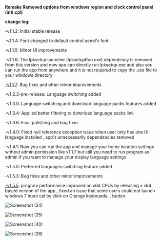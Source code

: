 **Remake Removed options from windows region and clock control panel (intl.cpl)**

**change log:**

-v1.1.2: Initial stable release

-v1.1.4: Font changed to default control panel's font

-v1.1.5: Minor UI improvements

-v1.1.6: The lpksetup launcher (lpksetupRun.exe) dependency is removed from this version and now app can directly run lpksetup.exe and also you can run the app from anywhere and it is not required to copy the .exe file to your windows directory

[-v1.1.7](https://github.com/MehranAkbarii/WindowsRegionAndLanguageRemake/releases/tag/v1.1.7): Bug fixes and other minor improvements

-v1.2.2-pre-release: Language switching added

-v1.3.0: Language switching and download language packs features added

-v1.3.4: Applied better filtering to download language packs link

-v1.3.6: Final polishing and bug fixes

-v1.4.0: Fixed null reference exception issue when user only has one UI language installed , app's unnecessarily dependencies removed

-v1.4.1: Now you can run the app and manage your home location settings without admin permission like v1.1.7 but still you need to run program as admin if you want to manage your display language settings

-v1.5.0: Preferred languages switching feature added

-v1.5.3: Bug fixes and other minor improvements

[-v1.5.5](https://github.com/MehranAkbarii/WindowsRegionAndLanguageRemake/releases/tag/v1.5.5): program performance improved on x64 CPUs by releasing a x64 based version of the app , fixed an issue that some users could not launch windows 7 input cpl by click on Change keyboards... button

![Screenshot (34)](https://github.com/MehranAkbarii/WindowsRegionAndLanguageRemake/assets/133998536/5c6a522c-099d-414f-917b-881d2e2f09bd)

![Screenshot (35)](https://github.com/MehranAkbarii/WindowsRegionAndLanguageRemake/assets/133998536/17acac52-2aac-410a-95d6-d111f7610b67)

![Screenshot (40)](https://github.com/MehranAkbarii/WindowsRegionAndLanguageRemake/assets/133998536/9a0e5835-074f-4eb9-91cb-c038b99083d5)

![Screenshot (38)](https://github.com/MehranAkbarii/WindowsRegionAndLanguageRemake/assets/133998536/f4d3feeb-c391-48fb-ab27-ebc5a99a1ac0)
